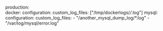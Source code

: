 <!-- post: 2015-07-08-setting-up-custom-livelogs_note -->


production:   
    docker:
        configuration:
            custom_log_files: ["/tmp/dockerlogs/*/*.log"]
    mysql:                    
        configuration:
            custom_log_files:
            - "/another_mysql_dump_log/*.log"
            - "/var/log/mysql/error.log"
